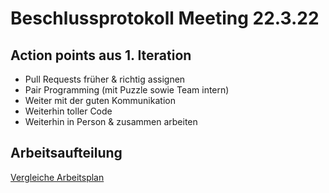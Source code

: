 # Beschlussprotokoll Meeting 22.3.22

## Action points aus 1. Iteration
* Pull Requests früher & richtig assignen
* Pair Programming (mit Puzzle sowie Team intern)
* Weiter mit der guten Kommunikation
* Weiterhin toller Code
* Weiterhin in Person & zusammen arbeiten

## Arbeitsaufteilung
[Vergleiche Arbeitsplan](https://github.com/RamonaChristen/PSE-Documents/blob/main/Arbeitsplan.md)

